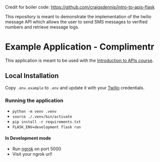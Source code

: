 Credit for boiler code: https://github.com/craigsdennis/intro-to-apis-flask  

This repository is meant to demonstrate the implementation of the twilio message API which allows the user to send SMS messages to verified numbers and retrieve message logs.

# Example Application - Complimentr

This application is meant to be used with the [Introduction to APIs course](https://github.com/craigsdennis/intro-to-apis-course).

## Local Installation

Copy `.env.example` to `.env` and update it with your [Twilio](https://twilio.com) credentials.

### Running the application

* `python -m venv .venv`
* `source ./.venv/bin/activate`
* `pip install -r requirements.txt`
* `FLASK_ENV=development flask run`

#### In Development mode

* Run [ngrok](https://ngrok.com/) on port 5000
* Visit your ngrok url!
